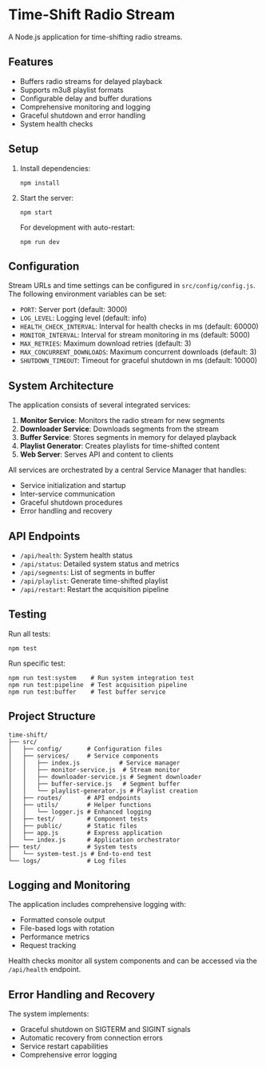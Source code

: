 # Time-Shift Radio Stream

A Node.js application for time-shifting radio streams.

## Features

- Buffers radio streams for delayed playback
- Supports m3u8 playlist formats
- Configurable delay and buffer durations
- Comprehensive monitoring and logging
- Graceful shutdown and error handling
- System health checks

## Setup

1. Install dependencies:
   ```
   npm install
   ```

2. Start the server:
   ```
   npm start
   ```

   For development with auto-restart:
   ```
   npm run dev
   ```

## Configuration

Stream URLs and time settings can be configured in `src/config/config.js`. The following environment variables can be set:

- `PORT`: Server port (default: 3000)
- `LOG_LEVEL`: Logging level (default: info)
- `HEALTH_CHECK_INTERVAL`: Interval for health checks in ms (default: 60000)
- `MONITOR_INTERVAL`: Interval for stream monitoring in ms (default: 5000)
- `MAX_RETRIES`: Maximum download retries (default: 3)
- `MAX_CONCURRENT_DOWNLOADS`: Maximum concurrent downloads (default: 3)
- `SHUTDOWN_TIMEOUT`: Timeout for graceful shutdown in ms (default: 10000)

## System Architecture

The application consists of several integrated services:

1. **Monitor Service**: Monitors the radio stream for new segments
2. **Downloader Service**: Downloads segments from the stream
3. **Buffer Service**: Stores segments in memory for delayed playback
4. **Playlist Generator**: Creates playlists for time-shifted content
5. **Web Server**: Serves API and content to clients

All services are orchestrated by a central Service Manager that handles:
- Service initialization and startup
- Inter-service communication
- Graceful shutdown procedures
- Error handling and recovery

## API Endpoints

- `/api/health`: System health status
- `/api/status`: Detailed system status and metrics
- `/api/segments`: List of segments in buffer
- `/api/playlist`: Generate time-shifted playlist
- `/api/restart`: Restart the acquisition pipeline

## Testing

Run all tests:
```
npm test
```

Run specific test:
```
npm run test:system    # Run system integration test
npm run test:pipeline  # Test acquisition pipeline
npm run test:buffer    # Test buffer service
```

## Project Structure

```
time-shift/
├── src/
│   ├── config/       # Configuration files
│   ├── services/     # Service components
│   │   ├── index.js           # Service manager
│   │   ├── monitor-service.js  # Stream monitor
│   │   ├── downloader-service.js # Segment downloader
│   │   ├── buffer-service.js   # Segment buffer
│   │   └── playlist-generator.js # Playlist creation
│   ├── routes/       # API endpoints
│   ├── utils/        # Helper functions
│   │   └── logger.js # Enhanced logging
│   ├── test/         # Component tests
│   ├── public/       # Static files
│   ├── app.js        # Express application
│   └── index.js      # Application orchestrator
├── test/             # System tests
│   └── system-test.js # End-to-end test
└── logs/             # Log files
```

## Logging and Monitoring

The application includes comprehensive logging with:
- Formatted console output
- File-based logs with rotation
- Performance metrics
- Request tracking

Health checks monitor all system components and can be accessed via the `/api/health` endpoint.

## Error Handling and Recovery

The system implements:
- Graceful shutdown on SIGTERM and SIGINT signals
- Automatic recovery from connection errors
- Service restart capabilities
- Comprehensive error logging 